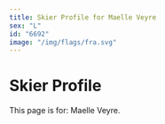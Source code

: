 ```yaml
---
title: Skier Profile for Maelle Veyre
sex: "L"
id: "6692"
image: "/img/flags/fra.svg" 
---
```


# Skier Profile

This page is for: Maelle Veyre.
    